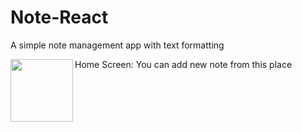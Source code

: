 # Note-React

A simple note management app with text formatting

Home Screen: 
<img align="left" width="100" height="100" src="https://github-production-user-asset-6210df.s3.amazonaws.com/130146176/283884078-c14b883c-9f8a-48e4-9ef0-eda46234e0e8.jpg">
You can add new note from this place
